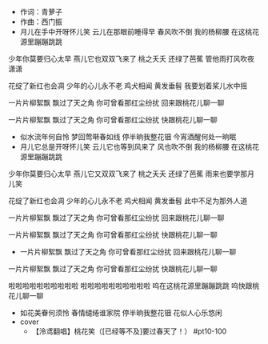 - 作词：青萝子
- 作曲：西门振
- 月儿在手中开呀怀儿笑
云儿在那眼前睡得早
春风吹不倒
我的杨柳腰
在这桃花源里蹦蹦跳跳
 
少年你莫要归心太早
燕儿它也双双飞来了
桃之夭夭
还绿了芭蕉
管他雨打风吹夜潇潇
 
花绽了新红也会凋
少年的心儿永不老
鸡犬相闻
黄发垂髫
我要划着桨儿水中摇
 
一片片柳絮飘
飘过了天之角
你可曾看那红尘纷扰
回来跟桃花儿聊一聊
 
一片片柳絮飘
飘过了天之角
你可曾看那红尘纷扰
快跟桃花儿聊一聊
 
 

- 似水流年何自怜
梦回莺啭春如线
停半晌我整花钿
今宵酒醒何处一晌眠
- 月儿它总是开呀怀儿笑
云儿它也等到风来了
风也吹不倒
我的杨柳腰
在这桃花源里蹦蹦跳跳
 
少年你莫要归心太早
燕儿它又双双飞来了
桃之夭夭
还绿了芭蕉
雨来也要学那月儿笑
 
花绽了新红也会凋
少年的心儿永不老
鸡犬相闻
黄发垂髫
此中不足为那外人道
 
一片片柳絮飘
飘过了天之角
你可曾看那红尘纷扰
回来跟桃花儿聊一聊
 
一片片柳絮飘
飘过了天之角
你可曾看那红尘纷扰
快跟桃花儿聊一聊
 

- 一片片柳絮飘
飘过了天之角
你可曾看那红尘纷扰
回来跟桃花儿聊一聊
 
一片片柳絮飘
飘过了天之角
你可曾看那红尘纷扰
快跟桃花儿聊一聊
 
啦啦啦啦啦啦啦啦啦啦
啦啦啦啦啦啦啦啦啦啦
呜在这桃花源里蹦蹦跳跳
呜快跟桃花儿聊一聊
- 如花美眷何须怜
春情缱绻谁家院
停半晌我整花钿
花似人心乐悠闲
- cover
    - 【泠鸢翻唱】桃花笑（[已经等不及]要过春天了！）  #pt10-100
